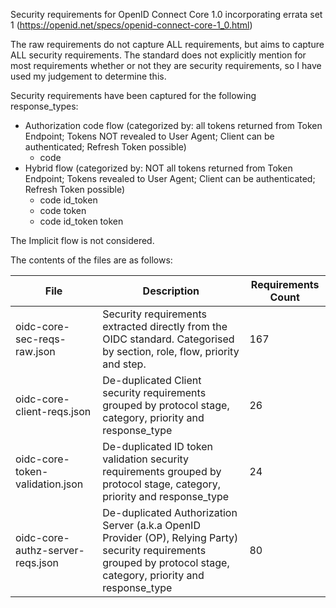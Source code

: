 Security requirements for OpenID Connect Core 1.0 incorporating errata set 1 (https://openid.net/specs/openid-connect-core-1_0.html)

The raw requirements do not capture ALL requirements, but aims to capture ALL security requirements.  The standard does not explicitly mention for most requirements whether or not they are security requirements, so I have used my judgement to determine this.

Security requirements have been captured for the following response_types:
* Authorization code flow (categorized by: all tokens returned from Token Endpoint; Tokens NOT revealed to User Agent; Client can be authenticated; Refresh Token possible)
  * code 
* Hybrid flow (categorized by: NOT all tokens returned from Token Endpoint; Tokens revealed to User Agent; Client can be authenticated; Refresh Token possible)
  * code id_token
  * code token
  * code id_token token

The Implicit flow is not considered.

The contents of the files are as follows:

| File | Description | Requirements Count |
| ---- | ----| ---- |
| oidc-core-sec-reqs-raw.json    | Security requirements extracted directly from the OIDC standard.  Categorised by section, role, flow, priority and step. | 167 |
| oidc-core-client-reqs.json | De-duplicated Client security requirements grouped by protocol stage, category, priority and response_type | 26 |
| oidc-core-token-validation.json | De-duplicated ID token validation security requirements grouped by protocol stage, category, priority and response_type | 24 |
| oidc-core-authz-server-reqs.json | De-duplicated Authorization Server (a.k.a OpenID Provider (OP), Relying Party) security requirements grouped by protocol stage, category, priority and response_type | 80 |